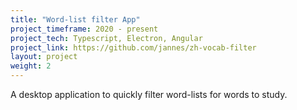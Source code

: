 ```yaml
---
title: "Word-list filter App"
project_timeframe: 2020 - present
project_tech: Typescript, Electron, Angular
project_link: https://github.com/jannes/zh-vocab-filter
layout: project
weight: 2
---
```


A desktop application to quickly filter word-lists for words to study.